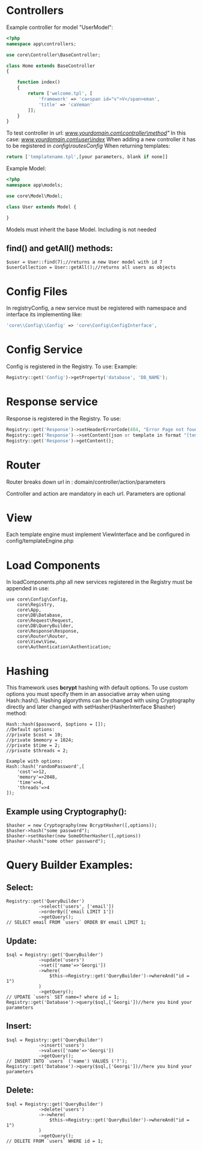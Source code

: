 Controllers
===
Example controller for model "UserModel":
```php
<?php
namespace app\controllers;

use core\Controller\BaseController;

class Home extends BaseController
{

    function index()
    {
        return ['welcome.tpl', [
            'framework' => 'ca<span id="v">V</span>eman',
            'title' => 'caVeman'
        ]];
    }
}
```
To test controller in url: *www.yourdomain.com\controller\method"* In this case:
*www.yourdomain.com\user\index*
When adding a new controller it has to be registered in *config\routesConfig* 
When returning templates:
```php
return ['templatename.tpl',[your parameters, blank if none]]
```

Example Model:

```php
<?php
namespace app\models;

use core\Model\Model;

class User extends Model {

}
```
Models must inherit the base Model. Including is not needed

find() and getAll() methods:
---
```
$user = User::find(7);//returns a new User model with id 7
$userCollection = User::getAll();//returns all users as objects
```

Config Files
===
In registryConfig, a new service must be registered with namespace and interface its implementing like:

```php
'core\\Config\\Config' => 'core\Config\ConfigInterface',
```

Config Service
===
Config is registered in the Registry. To use:
Example:
```php
Registry::get('Config')->getProperty('database', 'DB_NAME');
```
Response service
===
Response is registered in the Registry. To use:

```php
Registry::get('Response')->setHeaderErrorCode(404, "Error Page not found");
Registry::get('Response')-->setContent(json or template in format "[templatename,parameters]");
Registry::get('Response')->getContent();
```
Router
===
Router breaks down url in :
domain/controller/action/parameters

Controller and action are mandatory in each url. Parameters are optional

View
===
Each template engine must implement ViewInterface and be configured in config/templateEngine.php

Load Components
===
In loadComponents.php all new services registered in the Registry must be appended in use:

```
use core\Config\Config,
    core\Registry,
    core\App,
    core\DB\Database,
    core\Request\Request,
    core\DB\QueryBuilder,
    core\Response\Response,
    core\Router\Router,
    core\View\View,
    core\Authentication\Authentication;
```

Hashing
===
This framework uses **bcrypt** hashing with default options. To use custom options you must specify them in an associative array
 when using Hash::hash(). Hashing algorythms can be changed with using Cryptography directly and later changed with setHasher(HasherInterface $hasher) method:

```
Hash::hash($password, $options = []);
//Default options:
//private $cost = 10;
//private $memory = 1024;
//private $time = 2;
//private $threads = 2;

Example with options:
Hash::hash('randomPassword',[
    'cost'=>12,
    'memory'=>2048,
    'time'=>4,
    'threads'=>4
]);
```
Example using Cryptography():
---
```
$hasher = new Cryptography(new BcryptHasher([,options));
$hasher->hash("some password");
$hasher->setHasher(new SomeOtherHasher([,options))
$hasher->hash("some other password");
```
Query Builder Examples:
===

Select:
---
```
Registry::get('QueryBuilder')
            ->select('users', ['email'])
            ->orderBy(['email LIMIT 1'])
            ->getQuery();
// SELECT email FROM `users` ORDER BY email LIMIT 1;
```

Update:
---
```
$sql = Registry::get('QueryBuilder')
			->update('users')
            ->set(['name'=>'Georgi'])
            ->where(
                $this->Registry::get('QueryBuilder')->whereAnd("id = 1")
            )
            ->getQuery();
// UPDATE `users` SET name=? where id = 1;
Registry::get('Database')->query($sql,['Georgi'])//here you bind your parameters
```

Insert:
---
```
$sql = Registry::get('QueryBuilder')
			->insert('users')
            ->values(['name'=>'Georgi'])
            ->getQuery();
// INSERT INTO `users` ('name') VALUES ('?');
Registry::get('Database')->query($sql,['Georgi'])//here you bind your parameters
```

Delete:
---
```
$sql = Registry::get('QueryBuilder')
			->delete('users')
            ->->where(
                $this->Registry::get('QueryBuilder')->whereAnd("id = 1")
            )
            ->getQuery();
// DELETE FROM `users` WHERE id = 1;
```

